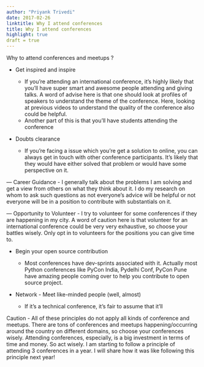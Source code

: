 ```yaml
---
author: "Priyank Trivedi"
date: 2017-02-26
linktitle: Why I attend conferences
title: Why I attend conferences
highlight: true
draft = true
---
```


Why to attend conferences and meetups ?

- Get inspired and inspire
    - If you’re attending an international conference, it’s highly likely that you’ll have super smart and awesome people attending and giving talks.  A word of advise here is that one should look at profiles of speakers to understand the theme of the conference. Here, looking at previous videos to understand the quality of the conference also could be helpful.
    - Another part of this is that you’ll have students attending the conference 

- Doubts clearance
    - If you’re facing a issue which you’re get a solution to online, you can always get in touch with other conference participants. It’s likely that they would have either solved that problem or would have some perspective on it. 

 — Career Guidance
	- I generally talk about the problems I am solving and get a view from others on what they think about it. I do my research on whom to ask such questions as not everyone’s advice will be helpful or not everyone will be in a position to contribute with substantials on it.

— Opportunity to Volunteer 
	- I try to volunteer for some conferences if they are happening in my city. A word of caution here is that volunteer for an international conference could be very very exhaustive, so choose your battles wisely. Only opt in to volunteers for the positions you can give time to.

- Begin your open source contribution
    - Most conferences have dev-sprints associated with it. Actually most Python conferences like PyCon India, Pydelhi Conf, PyCon Pune have amazing people coming over to help you contribute to open source project.

- Network - Meet like-minded people (well, almost)
    - If it’s a technical conference, it’s fair to assume that it’ll 

Caution - All of these principles do not apply all kinds of conference and meetups. There are tons of conferences and meetups happening/occurring around the country on different domains, so choose your conferences wisely. Attending conferences, especially, is a big investment in terms of time and money. So act wisely. I am starting to follow a principle of attending 3 conferences in a year. I will share how it was like following this principle next year!


